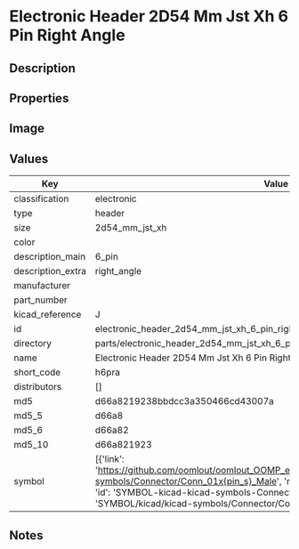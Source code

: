 # Electronic Header 2D54 Mm Jst Xh 6 Pin Right Angle

## Description

## Properties


## Image


## Values

| Key | Value |
| --- | --- |
| classification | electronic |
| type | header |
| size | 2d54_mm_jst_xh |
| color |  |
| description_main | 6_pin |
| description_extra | right_angle |
| manufacturer |  |
| part_number |  |
| kicad_reference | J |
| id | electronic_header_2d54_mm_jst_xh_6_pin_right_angle |
| directory | parts/electronic_header_2d54_mm_jst_xh_6_pin_right_angle |
| name | Electronic Header 2D54 Mm Jst Xh 6 Pin Right Angle |
| short_code | h6pra |
| distributors | [] |
| md5 | d66a8219238bbdcc3a350466cd43007a |
| md5_5 | d66a8 |
| md5_6 | d66a82 |
| md5_10 | d66a821923 |
| symbol | [{'link': 'https://github.com/oomlout/oomlout_OOMP_eda_V2/tree/main/SYMBOL/kicad/kicad-symbols/Connector/Conn_01x{pin_s}_Male', 'name': 'Connector : Conn_01x06_Male', 'id': 'SYMBOL-kicad-kicad-symbols-Connector-Conn_01x06_Male', 'directory': 'SYMBOL/kicad/kicad-symbols/Connector/Conn_01x06_Male/'}] |

## Notes

